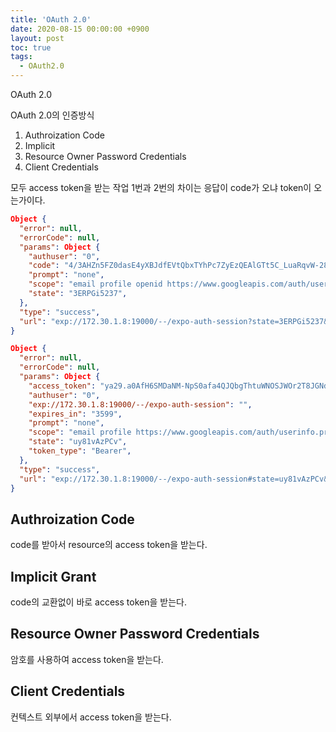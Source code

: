 ```yaml
---
title: 'OAuth 2.0'
date: 2020-08-15 00:00:00 +0900
layout: post
toc: true
tags:
  - OAuth2.0
---
```


OAuth 2.0

OAuth 2.0의 인증방식

1. Authroization Code
2. Implicit
3. Resource Owner Password Credentials
4. Client Credentials

모두 access token을 받는 작업
1번과 2번의 차이는 응답이 code가 오냐 token이 오는가이다.

```json
Object {
  "error": null,
  "errorCode": null,
  "params": Object {
    "authuser": "0",
    "code": "4/3AHZn5FZ0dasE4yXBJdfEVtQbxTYhPc7ZyEzQEAlGTt5C_LuaRqvW-28-JdK-JYz5pfgbu4PpHvE7Xm9_fRe0FY",
    "prompt": "none",
    "scope": "email profile openid https://www.googleapis.com/auth/userinfo.profile https://www.googleapis.com/auth/userinfo.email",
    "state": "3ERPGi5237",
  },
  "type": "success",
  "url": "exp://172.30.1.8:19000/--/expo-auth-session?state=3ERPGi5237&code=4%2F3AHZn5FZ0dasE4yXBJdfEVtQbxTYhPc7ZyEzQEAlGTt5C_LuaRqvW-28-JdK-JYz5pfgbu4PpHvE7Xm9_fRe0FY&scope=email+profile+openid+https%3A%2F%2Fwww.googleapis.com%2Fauth%2Fuserinfo.profile+https%3A%2F%2Fwww.googleapis.com%2Fauth%2Fuserinfo.email&authuser=0&prompt=none",
}
```

```json
Object {
  "error": null,
  "errorCode": null,
  "params": Object {
    "access_token": "ya29.a0AfH6SMDaNM-NpS0afa4QJQbgThtuWNOSJWOr2T8JGNdedJMeDHF88wXkNTEP-L-KhNmqd194LQdAYDwM-WlNP5xBsUgA_Gp3dzrsIGM-XOFQwCEouAz1vxTeIAj6N91HKSR7kBPh21GqRywT30YXv2TUSvoKjp9f7C0",
    "authuser": "0",
    "exp://172.30.1.8:19000/--/expo-auth-session": "",
    "expires_in": "3599",
    "prompt": "none",
    "scope": "email profile https://www.googleapis.com/auth/userinfo.profile openid https://www.googleapis.com/auth/userinfo.email",
    "state": "uy81vAzPCv",
    "token_type": "Bearer",
  },
  "type": "success",
  "url": "exp://172.30.1.8:19000/--/expo-auth-session#state=uy81vAzPCv&access_token=ya29.a0AfH6SMDaNM-NpS0afa4QJQbgThtuWNOSJWOr2T8JGNdedJMeDHF88wXkNTEP-L-KhNmqd194LQdAYDwM-WlNP5xBsUgA_Gp3dzrsIGM-XOFQwCEouAz1vxTeIAj6N91HKSR7kBPh21GqRywT30YXv2TUSvoKjp9f7C0&token_type=Bearer&expires_in=3599&scope=email%20profile%20https://www.googleapis.com/auth/userinfo.profile%20openid%20https://www.googleapis.com/auth/userinfo.email&authuser=0&prompt=none",
}
```

## Authroization Code

code를 받아서 resource의 access token을 받는다.

## Implicit Grant

code의 교환없이 바로 access token을 받는다.

## Resource Owner Password Credentials

암호를 사용하여 access token을 받는다.

## Client Credentials

컨텍스트 외부에서 access token을 받는다.
